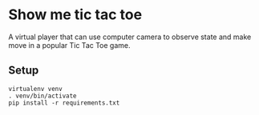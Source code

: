 # Show me tic tac toe

A virtual player that can use computer camera to observe state and make move in a popular Tic Tac Toe game. 

## Setup
```
virtualenv venv
. venv/bin/activate
pip install -r requirements.txt
```